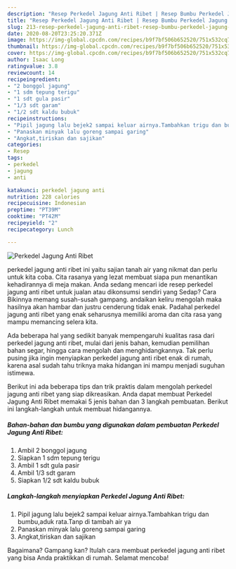 ```yaml
---
description: "Resep Perkedel Jagung Anti Ribet | Resep Bumbu Perkedel Jagung Anti Ribet Yang Paling Enak"
title: "Resep Perkedel Jagung Anti Ribet | Resep Bumbu Perkedel Jagung Anti Ribet Yang Paling Enak"
slug: 213-resep-perkedel-jagung-anti-ribet-resep-bumbu-perkedel-jagung-anti-ribet-yang-paling-enak
date: 2020-08-20T23:25:20.371Z
image: https://img-global.cpcdn.com/recipes/b9f7bf506b652520/751x532cq70/perkedel-jagung-anti-ribet-foto-resep-utama.jpg
thumbnail: https://img-global.cpcdn.com/recipes/b9f7bf506b652520/751x532cq70/perkedel-jagung-anti-ribet-foto-resep-utama.jpg
cover: https://img-global.cpcdn.com/recipes/b9f7bf506b652520/751x532cq70/perkedel-jagung-anti-ribet-foto-resep-utama.jpg
author: Isaac Long
ratingvalue: 3.8
reviewcount: 14
recipeingredient:
- "2 bonggol jagung"
- "1 sdm tepung terigu"
- "1 sdt gula pasir"
- "1/3 sdt garam"
- "1/2 sdt kaldu bubuk"
recipeinstructions:
- "Pipil jagung lalu bejek2 sampai keluar airnya.Tambahkan trigu dan bumbu,aduk rata.Tanp di tambah air ya"
- "Panaskan minyak lalu goreng sampai garing"
- "Angkat,tiriskan dan sajikan"
categories:
- Resep
tags:
- perkedel
- jagung
- anti

katakunci: perkedel jagung anti 
nutrition: 228 calories
recipecuisine: Indonesian
preptime: "PT39M"
cooktime: "PT42M"
recipeyield: "2"
recipecategory: Lunch

---
```



![Perkedel Jagung Anti Ribet](https://img-global.cpcdn.com/recipes/b9f7bf506b652520/751x532cq70/perkedel-jagung-anti-ribet-foto-resep-utama.jpg)


perkedel jagung anti ribet ini yaitu sajian tanah air yang nikmat dan perlu untuk kita coba. Cita rasanya yang lezat membuat siapa pun menantikan kehadirannya di meja makan.
Anda sedang mencari ide resep perkedel jagung anti ribet untuk jualan atau dikonsumsi sendiri yang Sedap? Cara Bikinnya memang susah-susah gampang. andaikan keliru mengolah maka hasilnya akan hambar dan justru cenderung tidak enak. Padahal perkedel jagung anti ribet yang enak seharusnya memiliki aroma dan cita rasa yang mampu memancing selera kita.

Ada beberapa hal yang sedikit banyak mempengaruhi kualitas rasa dari perkedel jagung anti ribet, mulai dari jenis bahan, kemudian pemilihan bahan segar, hingga cara mengolah dan menghidangkannya. Tak perlu pusing jika ingin menyiapkan perkedel jagung anti ribet enak di rumah, karena asal sudah tahu triknya maka hidangan ini mampu menjadi suguhan istimewa.




Berikut ini ada beberapa tips dan trik praktis dalam mengolah perkedel jagung anti ribet yang siap dikreasikan. Anda dapat membuat Perkedel Jagung Anti Ribet memakai 5 jenis bahan dan 3 langkah pembuatan. Berikut ini langkah-langkah untuk membuat hidangannya.

<!--inarticleads1-->

##### Bahan-bahan dan bumbu yang digunakan dalam pembuatan Perkedel Jagung Anti Ribet:

1. Ambil 2 bonggol jagung
1. Siapkan 1 sdm tepung terigu
1. Ambil 1 sdt gula pasir
1. Ambil 1/3 sdt garam
1. Siapkan 1/2 sdt kaldu bubuk




<!--inarticleads2-->

##### Langkah-langkah menyiapkan Perkedel Jagung Anti Ribet:

1. Pipil jagung lalu bejek2 sampai keluar airnya.Tambahkan trigu dan bumbu,aduk rata.Tanp di tambah air ya
1. Panaskan minyak lalu goreng sampai garing
1. Angkat,tiriskan dan sajikan




Bagaimana? Gampang kan? Itulah cara membuat perkedel jagung anti ribet yang bisa Anda praktikkan di rumah. Selamat mencoba!
